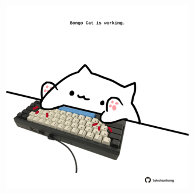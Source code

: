 <!-- built at 28/06/2024, 23:00:48 UTC -->
<p align="center">
  <img width="500" height="500" src="./ReadmeImage.svg">
</p>
